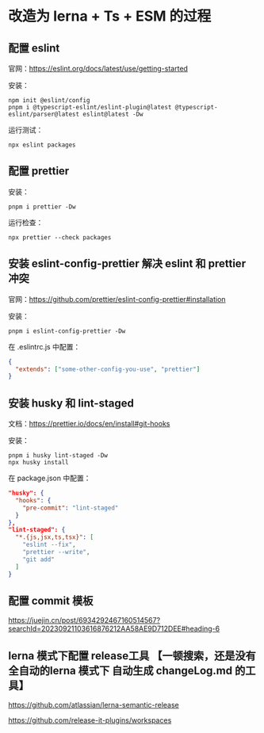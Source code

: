 # 改造为 lerna + Ts + ESM 的过程

## 配置 eslint

官网：https://eslint.org/docs/latest/use/getting-started

安装：

```shell
npm init @eslint/config
pnpm i @typescript-eslint/eslint-plugin@latest @typescript-eslint/parser@latest eslint@latest -Dw
```

运行测试：

```shell
npx eslint packages
```

## 配置 prettier

安装：

```shell
pnpm i prettier -Dw
```

运行检查：

```shell
npx prettier --check packages
```

## 安装 eslint-config-prettier 解决 eslint 和 prettier 冲突

官网：https://github.com/prettier/eslint-config-prettier#installation

安装：

```shell
pnpm i eslint-config-prettier -Dw
```

在 .eslintrc.js 中配置：

```json
{
  "extends": ["some-other-config-you-use", "prettier"]
}
```

## 安装 husky 和 lint-staged

文档：https://prettier.io/docs/en/install#git-hooks

安装：

```shell
pnpm i husky lint-staged -Dw
npx husky install
```

在 package.json 中配置：

```json
"husky": {
  "hooks": {
    "pre-commit": "lint-staged"
  }
},
"lint-staged": {
  "*.{js,jsx,ts,tsx}": [
    "eslint --fix",
    "prettier --write",
    "git add"
  ]
}
```

## 配置 commit 模板

https://juejin.cn/post/6934292467160514567?searchId=20230921103616876212AA58AE9D712DEE#heading-6

## lerna 模式下配置 release工具 【一顿搜索，还是没有全自动的lerna 模式下 自动生成 changeLog.md 的工具】

https://github.com/atlassian/lerna-semantic-release

https://github.com/release-it-plugins/workspaces
